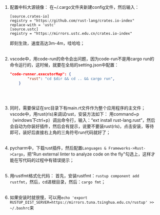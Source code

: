 1. 配置中科大源镜像：
   在~/.cargo文件夹新建config文件，然后输入：

   ```shell
   [source.crates-io]
   registry = "https://github.com/rust-lang/crates.io-index"
   replace-with = 'ustc'
   [source.ustc]
   registry = "https://mirrors.ustc.edu.cn/crates.io-index"
   ```

   即刻生效，速度高达3m-4m，哇哈哈；<br><br> 

2. vscode中，用code-run的命令会出问题，因为code-run不是用cargo run的命令运行的，这时候，就要在全局的setting.json中配置：

   ```json
   "code-runner.executorMap": {
           "rust": "cd $dir && cd .. && cargo run",
       }
   ```

   <br><br> 

3. 同时，需要保证在src目录下有main.rt文件作为整个应用程序的主文件；vscode中，用rust(rls)来调试rust，安装方法如下：
   用command+p（windows下ctrl+p）调出命令行，输入：“ext install rust-lang.rust”，然后会自动为你装好插件，然后会有提示，说要不要装rust(rls)，点击安装，等待即可，装好后直接右上角的三角符号run代码就好了；<br><br> 

4. pycharm中，下载rust插件，然后配置`Languages & Frameworks->Rust->Cargo`，把“Run external linter to analyze code on the fly"勾选上，这样才能在写代码的过程中有错误提示；<br><br> 

5. 用rustfmt格式化代码：
   首先，安装rustfmt：`rustup component add rustfmt`，然后，cd进根目录，然后：`cargo fmt`；<br><br> 

6. 如果安装时就很慢，可以用`echo 'export RUSTUP_DIST_SERVER=https://mirrors.tuna.tsinghua.edu.cn/rustup' >> ~/.bashrc`来
